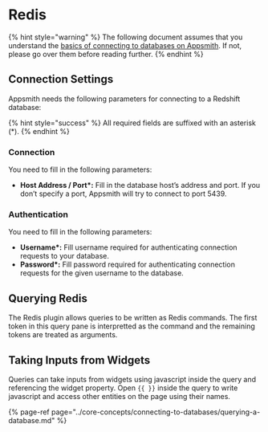 # Redis

{% hint style="warning" %}
The following document assumes that you understand the [basics of connecting to databases on Appsmith](../core-concepts/connecting-to-databases/). If not, please go over them before reading further.
{% endhint %}

## Connection Settings

Appsmith needs the following parameters for connecting to a Redshift database:

{% hint style="success" %}
All required fields are suffixed with an asterisk \(\*\).
{% endhint %}

### **Connection**

You need to fill in the following parameters:

* **Host Address / Port\*:** Fill in the database host’s address and port. If you don’t specify a port, Appsmith will try to connect to port 5439.

### **Authentication**

You need to fill in the following parameters:

* **Username\*:** Fill username required for authenticating connection requests to your database.
* **Password\*:** Fill password required for authenticating connection requests for the given username to the database. 

## Querying Redis

The Redis plugin allows queries to be written as Redis commands. The first token in this query pane is interpretted as the command and the remaining tokens are treated as arguments.

## Taking Inputs from Widgets

Queries can take inputs from widgets using javascript inside the query and referencing the widget property. Open `{{ }}` inside the query to write javascript and access other entities on the page using their names.


{% page-ref page="../core-concepts/connecting-to-databases/querying-a-database.md" %}

